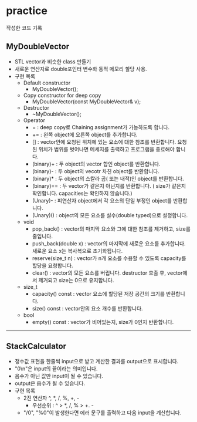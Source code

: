 # practice
작성한 코드 기록

## MyDoubleVector
* STL vector<double>과 비슷한 class 만들기
* 새로운 연산자로 double포인터 변수화 동적 메모리 할당 사용.
* 구현 목록
  * Default constructor
    * MyDoubleVector();
  * Copy constructor for deep copy
    * MyDoubleVector(const MyDoubleVector& v);
  * Destructor
    * ~MyDoubleVector();
  * Operator
    * = : deep copy로 Chaining assignment가 가능하도록 합니다.
    * += : 왼쪽 object에 오른쪽 object를 추가합니다.
    * [] :  vector안에 요청된 위치에 있는 요소에 대한 참조를 반환합니다.
            요청 된 위치가 범위를 벗어나면 메세지를 출력하고 프로그램을 종료해야 합니다.
    * (binary)+ : 두 object의 vector 합인 object를 반환합니다.
    * (binary)- : 두 object의 vecotr 차친 object를 반환합니다.
    * (binary)* : 두 object의 스칼라 곱( 또는 내적)인 object를 반환합니다.
    * (binary)== : 두 vector가 같은지 아닌지를 반환합니다.
                  ( size가 같은지 확인합니다. capacities는 확인하지 않습니다.)
    * (Unary)- : 피연산자 object에서 각 요소의 단일 부정인 object를 반환합니다.
    * (Unary)() : object의 모든 요소를 실수(double typed)으로 설정합니다.
  * void
    * pop_back() : vector의 마지막 요소와 그에 대한 참조를 제거하고, size를 줄입니다.
    * push_back(double x) : vector의 마지막에 새로운 요소를 추가합니다.
                            새로운 요소 x는 복사복으로 초기화됩니다.
    * reserve(size_t n) : vector가 n개 요소를 수용할 수 있도록 capacity를 할당을 요청합니다.
    * clear() : vector의 모든 요소를 버립니다.
                destructor 호출 후, vector에서 제거되고 size는 0으로 유지합니다.
  * size_t
    * capacity() const : vector 요소에 할당된 저장 공간의 크기를 반환합니다.
    * size() const : vector안의 요소 개수를 반환합니다.
  * bool
    * empty() const : vector가 비어있는지, size가 0인지 반환합니다.

***

## StackCalculator
* 정수값 표현을 한줄씩 input으로 받고 계산한 결과를 output으로 표시합니다.
* "0\n"은 input의 끝이라는 의미입니다.
* 음수가 아닌 값만 input이 될 수 있습니다.
* output은 음수가 될 수 있습니다.
* 구현 목록
  * 2진 연산자 ^, *, /, %, +, -
    * 우선순위 : ^ > *, /, % > +. -
  * "/0", "%0"이 발생한다면 에러 문구를 출력하고 다음 input을 계산합니다.
